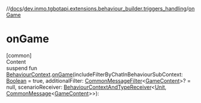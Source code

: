 //[docs](../../index.md)/[dev.inmo.tgbotapi.extensions.behaviour_builder.triggers_handling](index.md)/[onGame](on-game.md)



# onGame  
[common]  
Content  
suspend fun [BehaviourContext](../dev.inmo.tgbotapi.extensions.behaviour_builder/-behaviour-context/index.md).[onGame](on-game.md)(includeFilterByChatInBehaviourSubContext: [Boolean](https://kotlinlang.org/api/latest/jvm/stdlib/kotlin/-boolean/index.html) = true, additionalFilter: [CommonMessageFilter](index.md#%5Bdev.inmo.tgbotapi.extensions.behaviour_builder.triggers_handling%2FCommonMessageFilter%2F%2F%2FPointingToDeclaration%2F%5D%2FClasslikes%2F625018081)<[GameContent](../dev.inmo.tgbotapi.types.message.content/-game-content/index.md)>? = null, scenarioReceiver: [BehaviourContextAndTypeReceiver](../dev.inmo.tgbotapi.extensions.behaviour_builder/index.md#%5Bdev.inmo.tgbotapi.extensions.behaviour_builder%2FBehaviourContextAndTypeReceiver%2F%2F%2FPointingToDeclaration%2F%5D%2FClasslikes%2F625018081)<[Unit](https://kotlinlang.org/api/latest/jvm/stdlib/kotlin/-unit/index.html), [CommonMessage](../dev.inmo.tgbotapi.types.message.abstracts/-common-message/index.md)<[GameContent](../dev.inmo.tgbotapi.types.message.content/-game-content/index.md)>>):   



